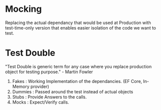 # Mocking

Replacing the actual dependancy that would be used at Production with test-time-only version that enables easier isolation of the code we want to test.

# Test Double
"Test Double is generic term for any case where you replace production object for testing purpose." - Martin Fowler

1. Fakes : Working Implementation of the dependancies. (EF Core, In-Memory provider)
2. Dummies : Passed around the test instead of actual objects
3. Stubs : Provide Answers to the calls.
4. Mocks : Expect/Verify calls.
